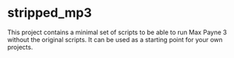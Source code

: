 # stripped_mp3

This project contains a minimal set of scripts to be able to run Max Payne 3 without the original scripts. It can be used as a starting point for your own projects.
